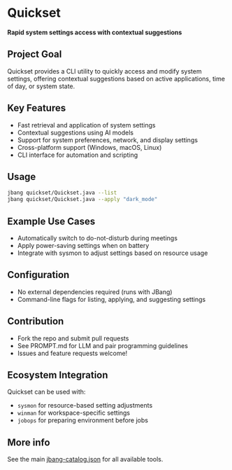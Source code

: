 # Quickset

**Rapid system settings access with contextual suggestions**

## Project Goal

Quickset provides a CLI utility to quickly access and modify system settings, offering contextual suggestions based on active applications, time of day, or system state.

## Key Features

- Fast retrieval and application of system settings
- Contextual suggestions using AI models
- Support for system preferences, network, and display settings
- Cross-platform support (Windows, macOS, Linux)
- CLI interface for automation and scripting

## Usage

```sh
jbang quickset/Quickset.java --list
jbang quickset/Quickset.java --apply "dark_mode"
```

## Example Use Cases

- Automatically switch to do-not-disturb during meetings
- Apply power-saving settings when on battery
- Integrate with sysmon to adjust settings based on resource usage

## Configuration

- No external dependencies required (runs with JBang)
- Command-line flags for listing, applying, and suggesting settings

## Contribution

- Fork the repo and submit pull requests
- See PROMPT.md for LLM and pair programming guidelines
- Issues and feature requests welcome!

## Ecosystem Integration

Quickset can be used with:
- `sysmon` for resource-based setting adjustments
- `winman` for workspace-specific settings
- `jobops` for preparing environment before jobs

## More info
See the main [jbang-catalog.json](../jbang-catalog.json) for all available tools. 